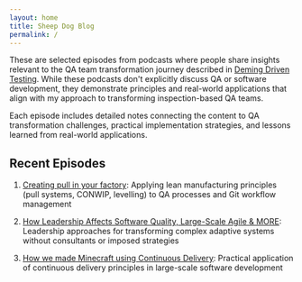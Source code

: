 ```yaml
---
layout: home
title: Sheep Dog Blog
permalink: /
---
```


These are selected episodes from podcasts where people share insights relevant to the QA team transformation journey described in [Deming Driven Testing][1]. While these podcasts don't explicitly discuss QA or software development, they demonstrate principles and real-world applications that align with my approach to transforming inspection-based QA teams.

Each episode includes detailed notes connecting the content to QA transformation challenges, practical implementation strategies, and lessons learned from real-world applications.

## Recent Episodes

1. [Creating pull in your factory][2]: Applying lean manufacturing principles (pull systems, CONWIP, levelling) to QA processes and Git workflow management

2. [How Leadership Affects Software Quality, Large-Scale Agile & MORE][3]: Leadership approaches for transforming complex adaptive systems without consultants or imposed strategies

3. [How we made Minecraft using Continuous Delivery][4]: Practical application of continuous delivery principles in large-scale software development

[1]: /demingdriventesting/
[2]: /sheepdogblog/shop-floor/2025/07/24/creating-pull-in-your-factory
[3]: /sheepdogblog/engineering-room/2025/08/08/how-leadership-affects-software-quality-large-scale-agile-more
[4]: /sheepdogblog/engineering-room/2025/08/04/how-we-made-minecraft-using-continuous-delivery

